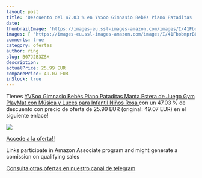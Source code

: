 ```yaml
---
layout: post
title: 'Descuento del 47.03 % en YVSoo Gimnasio Bebés Piano Pataditas  Ma'
date: 
thumbnailImage: 'https://images-eu.ssl-images-amazon.com/images/I/41FbobmprBL._SL200_.jpg'
images: [ 'https://images-eu.ssl-images-amazon.com/images/I/41FbobmprBL._SL200_.jpg' ]
comments: true
category: ofertas
author: ring
slug: B07J2B3ZSX
description:
actualPrice: 25.99 EUR
comparePrice: 49.07 EUR
inStock: true
---
```


Tienes [YVSoo Gimnasio Bebés Piano Pataditas  Manta Estera de Juego Gym PlayMat con Música y Luces para Infantil Niños  Rosa ](https://www.amazon.es/dp/B07J2B3ZSX/?tag=tolees-21) con un 47.03 % de descuento con precio de oferta de 25.99 EUR (original: 49.07 EUR) en el siguiente enlace!

[![](https://images-eu.ssl-images-amazon.com/images/I/41FbobmprBL._SL200_.jpg)](https://www.amazon.es/dp/B07J2B3ZSX/?tag=tolees-21)

[Accede a la oferta!!](https://www.amazon.es/dp/B07J2B3ZSX/?tag=tolees-21)

Links participate in Amazon Associate program and might generate a comission on qualifying sales

[Consulta otras ofertas en nuestro canal de telegram](https://t.me/s/ofertas25)
